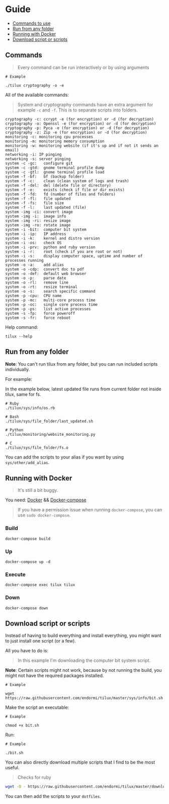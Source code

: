 # Guide

- [Commands to use](#commands)
- [Run from any folder](#run-from-any-folder)
- [Running with Docker](#running-with-docker)
- [Download script or scripts](#download-script-or-scripts)

## Commands

> Every command can be run interactively or by using arguments

```
# Example

./tilux cryptography -o -e
```

All of the available commands:

> System and cryptography commands have an extra argument for example `-c` and `-f`.
This is to separate scripts into folders.

```
cryptography -c: ccrypt -e (for encryption) or -d (for decryption)
cryptography -o: Openssl -e (for encryption) or -d (for decryption)
cryptography -p: Pyca -e (for encryption) or -d (for decryption)
cryptography -z: Zip -e (for encryption) or -d (for decryption)
monitoring -c: monitoring cpu processes
monitoring -m: monitoring memory consumption
monitoring -w: monitoring website (if it's up and if not it sends an email)
networking -i: IP pinging
networking -s: server pinging
system -c -gc:   configure git
system -c -gtd:  gnome terminal profile dump
system -c -gtl:  gnome terminal profile load
system -f -bf:   bf (backup folder)
system -f -c:    clean (clean system of logs and trash)
system -f -del:  del (delete file or directory)
system -f -e:    exists (check if file or dir exists)
system -f -fd:   fd (number of files and folders)
system -f -fl:   file updated
system -f -fs:   file size
system -f -l:    last updated (file)
system -img -ci: convert image
system -img -i:  image info
system -img -ri: resize image
system -img -ro: rotate image
system -i -bit:  computer bit system
system -i -ip:   IP address
system -i -k:    kernel and distro version
system -i -os:   check OS
system -i -prv:  python and ruby version
system -i -r:    root (check if you are root or not)
system -i -s:    display computer space, uptime and number of processes running
system -o -a:    add alias
system -o -cdp:  convert doc to pdf
system -o -def:  default web browser
system -o -p:    parse date
system -o -rl:   remove line
system -o -rt:   resize terminal
system -o -s:    search specific command
system -p -cpu:  CPU name
system -p -mc:   multi-core process time
system -p -oc:   single core process time
system -p -ps:   list active processes
system -s -fp:   force poweroff
system -s -fr:   force reboot
```

Help command:

```
tilux --help
```

## Run from any folder

**Note**: You can't run tilux from any folder, but you can run included scripts individually.

For example:

In the example below, latest updated file
runs from current folder not inside tilux, same for fs.

```
# Ruby
./tilux/sys/info/os.rb

# Bash
./tilux/sys/file_folder/last_updated.sh

# Python
./tilux/monitoring/website_monitoring.py

# C
./tilux/sys/file_folder/fs.o
```

You can add the scripts to your alias if you want by using `sys/other/add_alias`.

## Running with Docker

> It's still a bit buggy.

You need: [Docker](https://docker.com) && [Docker-compose](https://docs.docker.com/compose/)

> If you have a permission issue when running `docker-compose`,
you can use `sudo docker-compose`.

### Build

```
docker-compose build
```

### Up

```
docker-compose up -d
```

### Execute

```
docker-compose exec tilux tilux
```

### Down

```
docker-compose down
```

## Download script or scripts

Instead of having to build everything and install everything,
you might want to just install one script (or a few).

All you have to do is:

> In this example I'm downloading the computer bit system script.

**Note**: Certain scripts might not work, because by not running the build,
you might not have the required packages installed.

```
# Example

wget https://raw.githubusercontent.com/endormi/tilux/master/sys/info/bit.sh
```

Make the script an executable:

```
# Example

chmod +x bit.sh
```

Run:

```
# Example

./bit.sh
```

You can also directly download multiple scripts that I find to be the most useful.

> Checks for ruby

```bash
wget -O - https://raw.githubusercontent.com/endormi/tilux/master/download_scripts | bash
```

You can then add the scripts to your `dotfiles`.
